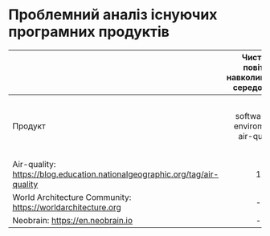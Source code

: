 # Проблемний аналіз існуючих програмних продуктів
|                                                 | Чистота повітря навколишнього середовища|Зацікавленість архітектурою | Професійне спілкування |Тип ліцензії|Примітка| 
| -------------                                   |:---------------------------------------:|:--------------------------:|:----------------------:|:----------:|:------:|
| Продукт                                         |  software for enviromental air-quality  |  software for who interested in architecture  |   software for who want to improve professional communication skills   |       -      |
Air-quality: https://blog.education.nationalgeographic.org/tag/air-quality  |     1      |       -      |    -    |  Open Source |
World Architecture Community: https://worldarchitecture.org                 |      -     |       2      |    -    |  Open Source |
Neobrain: https://en.neobrain.io                                            |      -     |       -      |    3    |   Shareware  |

